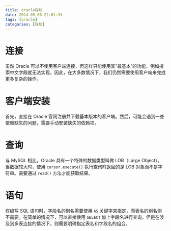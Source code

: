 ```yaml
---
title: oracle踩坑
date: 2024-05-06 22:01:33
tags: [oracle]
categories: [踩坑]
---
```


# 连接
虽然 Oracle 可以不使用客户端连接，但这样只能使用其“最基本”的功能，例如搜索中文字段就无法实现。因此，在大多数情况下，我们仍然需要使用客户端来完成更多复杂的操作。

# 客户端安装
首先，直接在 Oracle 官网注册并下载基本版本的客户端。然后，可能会遇到一些依赖缺失的问题，需要手动安装缺失的依赖项。

# 查询
与 MySQL 相比，Oracle 具有一个特殊的数据类型叫做 LOB（Large Object）。当数据较大时，使用 `cursor.execute()` 执行查询时返回的是 LOB 对象而不是字符串。需要通过 `read()` 方法才能获取结果。

# 语句
在编写 SQL 语句时，字段名的别名需要使用 `AS` 关键字来指定，而表名的别名则不需要。在简单的情况下，可以直接使用 `SELECT` 加上字段名进行查询，但是在涉及到多表连接的情况下，则需要明确指定表名和字段名的组合。
